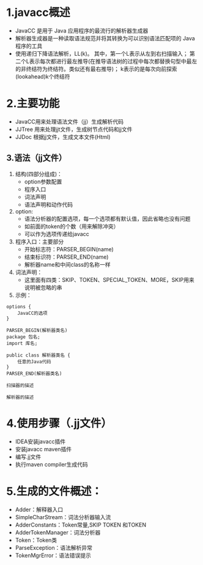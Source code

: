 # 1.javacc概述
- JavaCC 是用于 Java 应用程序的最流行的解析器生成器
- 解析器生成器是一种读取语法规范并将其转换为可以识别语法匹配项的 Java 程序的工具
- 使用递归下降语法解析，LL(k)。 其中，第一个L表示从左到右扫描输入； 第二个L表示每次都进行最左推导(在推导语法树的过程中每次都替换句型中最左的非终结符为终结符。类似还有最右推导)； k表示的是每次向前探索(lookahead)k个终结符

# 2.主要功能
- JavaCC用来处理语法文件（jj）生成解析代码
- JJTree 用来处理jjt文件，生成树节点代码和jj文件
- JJDoc 根据jj文件，生成文本文件(Html)

## 3.语法（jj文件）
1. 结构(四部分组成)：
    - option参数配置
    - 程序入口
    - 词法声明
    - 语法声明和动作代码
2. option:
    - 语法分析器的配置选项，每一个选项都有默认值，因此省略也没有问题
    - 如前面的token的个数（用来解除冲突）
    - 可以作为选项传递给javacc
3. 程序入口：主要部分
    - 开始标志符：PARSER_BEGIN(name)
    - 结束标识符：PARSER_END(name)
    - 解析器name和中间class的名称一样
4. 词法声明：
    - 这里面有四类：SKIP、TOKEN、SPECIAL_TOKEN、MORE，SKIP用来说明被忽略的串
5. 示例：
```
options {
    JavaCC的选项
}

PARSER_BEGIN(解析器类名)
package 包名;
import 库名;

public class 解析器类名 {
    任意的Java代码
}
PARSER_END(解析器类名)

扫描器的描述

解析器的描述
```

# 4.使用步骤（.jj文件）
- IDEA安装javacc插件
- 安装javacc maven插件
- 编写.jj文件
- 执行maven compiler生成代码

# 5.生成的文件概述：
- Adder：解释器入口
- SimpleCharStream：词法分析器输入流
- AdderConstants：Token常量,SKIP TOKEN 和TOKEN
- AdderTokenManager：词法分析器
- Token：Token类
- ParseException：语法解析异常
- TokenMgrError：语法错误提示
    
